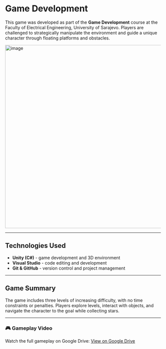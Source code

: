 # Game Development

This game was developed as part of the **Game Development** course at the Faculty of Electrical Engineering, University of Sarajevo. Players are challenged to strategically manipulate the environment and guide a unique character through floating platforms and obstacles.

<img width="1031" height="594" alt="image" src="https://github.com/user-attachments/assets/259ddac2-c287-459c-96d5-30736f53c43d" />

---
## Technologies Used

- **Unity (C#)** - game development and 3D environment  
- **Visual Studio** - code editing and development  
- **Git & GitHub** - version control and project management

---

## Game Summary
The game includes three levels of increasing difficulty, with no time constraints or penalties. Players explore levels, interact with objects, and navigate the character to the goal while collecting stars.

---

### 🎮 Gameplay Video  
Watch the full gameplay on Google Drive:  [View on Google Drive](https://drive.google.com/drive/folders/11HoQNQmIYEKbelQ_q4WndnrnwUD4WKvD?usp=sharing)
